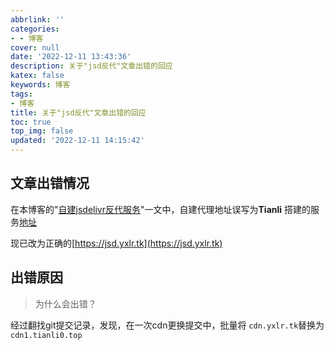 ```yaml
---
abbrlink: ''
categories:
- - 博客
cover: null
date: '2022-12-11 13:43:36'
description: 关于"jsd反代"文章出错的回应
katex: false
keywords: 博客
tags:
- 博客
title: 关于"jsd反代"文章出错的回应
toc: true
top_img: false
updated: '2022-12-11 14:15:42'
---
```


## 文章出错情况

在本博客的"[自建jsdelivr反代服务](https://www.yxlr.tk/post/7db9c141.html)"一文中，自建代理地址误写为**Tianli**
搭建的服务[地址](cdn1.tianli0.top)

现已改为正确的[https://jsd.yxlr.tk](https://jsd.yxlr.tk)

## 出错原因

> 为什么会出错？

经过翻找git提交记录，发现，在一次cdn更换提交中，批量将 `cdn.yxlr.tk`替换为 `cdn1.tianli0.top`
